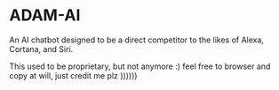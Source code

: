 # ADAM-AI
An AI chatbot designed to be a direct competitor to the likes of Alexa, Cortana, and Siri.

This used to be proprietary, but not anymore :) feel free to browser and copy at will, just credit me plz ))))))
